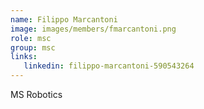```yaml
---
name: Filippo Marcantoni
image: images/members/fmarcantoni.png
role: msc 
group: msc
links:
   linkedin: filippo-marcantoni-590543264
---
```

MS Robotics


